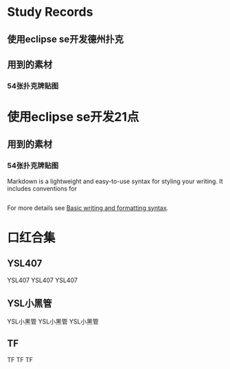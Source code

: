# Study Records
## 使用eclipse se开发德州扑克
## 用到的素材
### 54张扑克牌贴图


# 使用eclipse se开发21点
## 用到的素材
### 54张扑克牌贴图

Markdown is a lightweight and easy-to-use syntax for styling your writing. It includes conventions for

```markdown

```

For more details see [Basic writing and formatting syntax](https://docs.github.com/en/github/writing-on-github/getting-started-with-writing-and-formatting-on-github/basic-writing-and-formatting-syntax).
# 口红合集

## YSL407
YSL407
YSL407
YSL407
## YSL小黑管
YSL小黑管
YSL小黑管
YSL小黑管
## TF
TF
TF
TF  

